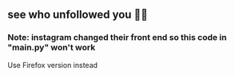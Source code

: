 ## see who unfollowed you 🙎‍♂️

### Note: instagram changed their front end so this code in "main.py" won't work

Use Firefox version instead
